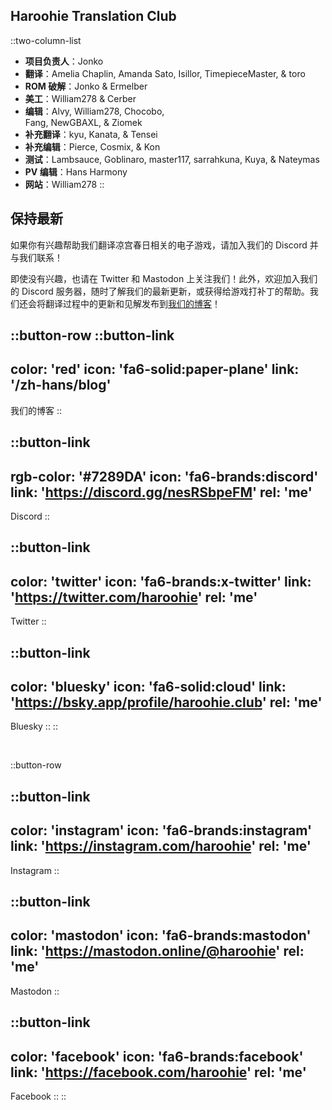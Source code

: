 ## Haroohie Translation Club
::two-column-list
- **项目负责人**：Jonko
- **翻译**：Amelia Chaplin, Amanda Sato, Isillor, TimepieceMaster, & toro
- **ROM 破解**：Jonko & Ermelber
- **美工**：William278 & Cerber
- **编辑**：Alvy, William278, Chocobo,<br/>Fang, NewGBAXL, & Ziomek
- **补充翻译**：kyu, Kanata, & Tensei 
- **补充编辑**：Pierce, Cosmix, & Kon
- **测试**：Lambsauce, Goblinaro, master117, sarrahkuna, Kuya, & Nateymas
- **PV 编辑**：Hans Harmony
- **网站**：William278
::

## 保持最新
如果你有兴趣帮助我们翻译凉宫春日相关的电子游戏，请加入我们的 Discord 并与我们联系！

即使没有兴趣，也请在 Twitter 和 Mastodon 上关注我们！此外，欢迎加入我们的 Discord 服务器，随时了解我们的最新更新，或获得给游戏打补丁的帮助。我们还会将翻译过程中的更新和见解发布到[我们的博客](/zh-hans/blog)！

<!-- Social media, Discord and blog buttons -->
::button-row
::button-link
---
color: 'red'
icon: 'fa6-solid:paper-plane'
link: '/zh-hans/blog'
---
我们的博客
::

::button-link
---
rgb-color: '#7289DA'
icon: 'fa6-brands:discord'
link: 'https://discord.gg/nesRSbpeFM'
rel: 'me'
---
Discord
::

::button-link
---
color: 'twitter'
icon: 'fa6-brands:x-twitter'
link: 'https://twitter.com/haroohie'
rel: 'me'
---
Twitter
::

::button-link
---
color: 'bluesky'
icon: 'fa6-solid:cloud'
link: 'https://bsky.app/profile/haroohie.club'
rel: 'me'
---
Bluesky
::
::

<br/>

::button-row

::button-link
---
color: 'instagram'
icon: 'fa6-brands:instagram'
link: 'https://instagram.com/haroohie'
rel: 'me'
---
Instagram
::

::button-link
---
color: 'mastodon'
icon: 'fa6-brands:mastodon'
link: 'https://mastodon.online/@haroohie'
rel: 'me'
---
Mastodon
::

::button-link
---
color: 'facebook'
icon: 'fa6-brands:facebook'
link: 'https://facebook.com/haroohie'
rel: 'me'
---
Facebook
::
::